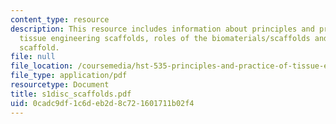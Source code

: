 ```yaml
---
content_type: resource
description: This resource includes information about principles and practice of using
  tissue engineering scaffolds, roles of the biomaterials/scaffolds and roles of a
  scaffold.
file: null
file_location: /coursemedia/hst-535-principles-and-practice-of-tissue-engineering-fall-2004/0cadc9df1c6deb2d8c721601711b02f4_s1disc_scaffolds.pdf
file_type: application/pdf
resourcetype: Document
title: s1disc_scaffolds.pdf
uid: 0cadc9df-1c6d-eb2d-8c72-1601711b02f4
---
```

